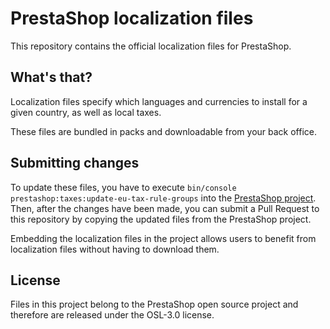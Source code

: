 # PrestaShop localization files

This repository contains the official localization files for PrestaShop.

## What's that?

Localization files specify which languages and currencies to install for a given country, as well as local taxes.

These files are bundled in packs and downloadable from your back office.

## Submitting changes

To update these files, you have to execute `bin/console prestashop:taxes:update-eu-tax-rule-groups` into the [PrestaShop project](https://github.com/PrestaShop/PrestaShop). Then, after the changes have been made, you can submit a Pull Request to this repository by copying the updated files from the PrestaShop project.

Embedding the localization files in the project allows users to benefit from localization files without having to download them.

## License

Files in this project belong to the PrestaShop open source project and therefore are released under the OSL-3.0 license.
